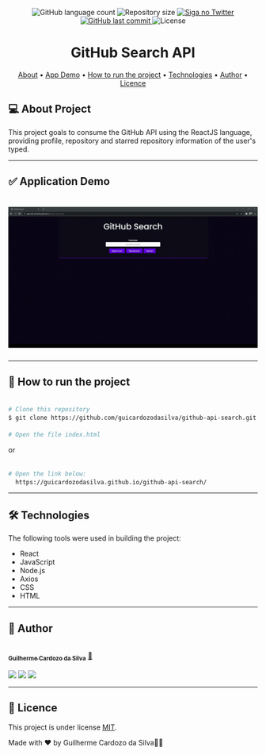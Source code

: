 
<p align="center">
  <img alt="GitHub language count" src="https://img.shields.io/github/languages/count/guicardozodasilva/github-api-search">

  <img alt="Repository size" src="https://img.shields.io/github/repo-size/guicardozodasilva/github-api-search">

  <a href="https://twitter.com/guicardozodev">
    <img alt="Siga no Twitter" src="https://img.shields.io/twitter/url?style=social&url=https%3A%2F%2Ftwitter.com%2Fguicardozodev">
  </a>
  
  <a href="https://github.com/tgmarinho/README-ecoleta/commits/master">
    <img alt="GitHub last commit" src="https://img.shields.io/github/last-commit/guicardozodasilva/github-api-search">
  </a>
    
   <img alt="License" src="https://img.shields.io/github/license/guicardozodasilva/github-api-search">  
 
</p>
<h1 align="center">
     GitHub Search API
</h1>

<p align="center">
 <a href="#-about-project">About</a> •
  <a href="#-application-demo">App Demo</a> •
 <a href="#-how-to-run-the-project">How to run the project</a> • 
 <a href="#-technologies">Technologies</a> • 
 <a href="#-author">Author</a> • 
 <a href="#-licence">Licence</a>
</p>


## 💻 About Project 

This project goals to consume the GitHub API using the ReactJS language, providing profile, repository and starred repository information of the user's typed.

---

## ✅ Application Demo

<h1 align="center">
  <img alt="ApplicationDemo" title="#ApplicationDem" src="./assets/github api search.gif" />
</h1>

---

## 🚀 How to run the project

```bash

# Clone this repository
$ git clone https://github.com/guicardozodasilva/github-api-search.git

# Open the file index.html

```

<p>or</>
  
```bash

# Open the link below:
  https://guicardozodasilva.github.io/github-api-search/

```

---

## 🛠 Technologies

The following tools were used in building the project:

- React
- JavaScript
- Node.js
- Axios
- CSS
- HTML

---

## 🦸 Author

<a href="#">
 <img style="border-radius: 50%;" src="https://uploaddeimagens.com.br/images/003/779/248/full/Guilherme_Cardozo_da_Silva.png?1647552357" width="100px;" alt=""/>
 <br />
 <sub><b>Guilherme Cardozo da Silva</b></sub></a> <a href="#" title="Rocketseat">🚀</a>
 <br />
 <br>

<div> 
  <a href="https://www.instagram.com/guicardozodasilva" target="_blank"><img src="https://img.shields.io/badge/-Instagram-%23E4405F?style=for-the-badge&logo=instagram&logoColor=white" target="_blank"></a>
  <a href = "mailto:guicardozodasilva@gmail.com"><img src="https://img.shields.io/badge/-Gmail-%23333?style=for-the-badge&logo=gmail&logoColor=white" target="_blank"></a>
  <a href="https://www.linkedin.com/in/guicardozodasilva/" target="_blank"><img src="https://img.shields.io/badge/-LinkedIn-%230077B5?style=for-the-badge&logo=linkedin&logoColor=white" target="_blank"></a>  

---

## 📝 Licence

This project is under license [MIT](./LICENSE).

Made with ❤️ by Guilherme Cardozo da Silva👋🏽 
